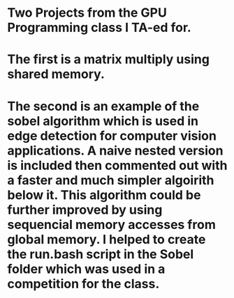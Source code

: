 # Two Projects from the GPU Programming class I TA-ed for. 
# The first is a matrix multiply using shared memory. 
# The second is an example of the sobel algorithm which is used in edge detection for computer vision applications. A naive nested version is included then commented out with a faster and much simpler algoirith below it. This algorithm could be further improved by using sequencial memory accesses from global memory. I helped to create the run.bash script in the Sobel folder which was used in a competition for the class.
